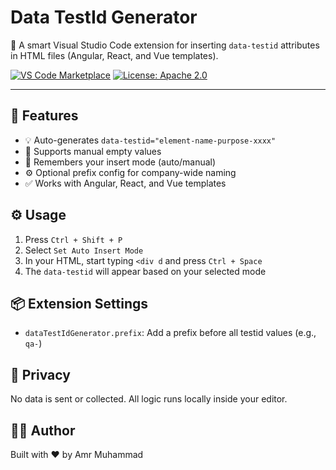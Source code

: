 # Data TestId Generator

🧪 A smart Visual Studio Code extension for inserting `data-testid` attributes in HTML files (Angular, React, and Vue templates).

[![VS Code Marketplace](https://img.shields.io/visual-studio-marketplace/v/AmrMuhammad.data-testid-generator.svg?label=Download)](https://marketplace.visualstudio.com/items?itemName=AmrMuhammad.data-testid-generator)
[![License: Apache 2.0](https://img.shields.io/badge/License-Apache_2.0-blue.svg)](LICENSE)

---

## 🔧 Features

- 💡 Auto-generates `data-testid="element-name-purpose-xxxx"`
- 🎯 Supports manual empty values
- 🧠 Remembers your insert mode (auto/manual)
- ⚙️ Optional prefix config for company-wide naming
- ✅ Works with Angular, React, and Vue templates

## ⚙️ Usage

1. Press `Ctrl + Shift + P`
2. Select `Set Auto Insert Mode`
3. In your HTML, start typing `<div d` and press `Ctrl + Space`
4. The `data-testid` will appear based on your selected mode

## 📦 Extension Settings

- `dataTestIdGenerator.prefix`: Add a prefix before all testid values (e.g., `qa-`)

## 🔐 Privacy

No data is sent or collected. All logic runs locally inside your editor.

## 👨‍💻 Author

Built with ❤️ by Amr Muhammad
